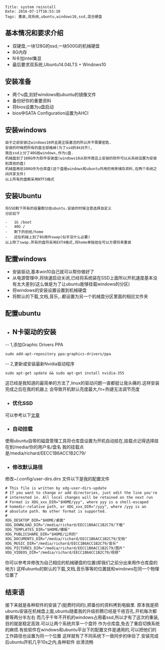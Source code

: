     Title: system reinstall
    Date: 2016-07-17T16:53:10
    Tags: 重装,双系统,ubuntu,windows10,ssd,混合硬盘

##   基本情况和要求介绍
- 双硬盘,一块128G的ssd,一块500G的机械硬盘
- 8G内存
- N卡加intel集显
- 最后要求双系统,Ubuntu14.04LTS + Windows10

<!-- more -->

##   安装准备
- 两个u盘,刻好windows和ubuntu的镜像文件
- 备份好你的重要资料
- 将bios设置为u盘启动
- bios中SATA Configuration设置为AHCI

##   安装windows
    由于之前安装过windows10并且是正版激活的所以并不需要密匙.
    安装的时候把所有的盘全部格掉(为了ssd的4k对齐),
    我在ssd上分了40G给windows,作为c盘.
    机械盘划了100G作为软件安装盘(windows10从软件商店上安装的软件可以从系统设置为安装到其他的盘)
    机械盘再划100G作为仓库盘(这个盘是windows和ubuntu共用的用来储存资料,在两个系统之间共享文件)
    以上所有的盘都采用NTFS格式

##   安装Ubuntu
    将SSD剩下所有的容量都分给ubuntu.安装的时候注意选择自定义
    分区如下

    -   1G /boot
    -   40G /
    -   剩下的划给/home
    -   还在机械上划了8G用作swap(似乎没什么必要)
    以上除了swap.所有的盘符采用EXT4格式,将home单独挂在可以方便将来重装

## 配置windows
-   安装驱动,基本win10自己就可以帮你做好了
-   从电源管理中,将快速启动关闭,已经将系统装在SSD上面所以开机速度基本没有太大差别(这么做是为了让ubuntu能够挂载windows的分区)
-   将windows的安装设置设置到机械硬盘
-   将默认的下载,文档,音乐,..都设置为另一个机械盘分区里面的相应文件夹



## 配置ubuntu

- ## N卡驱动的安装

--    1,添加Graphic Drivers PPA

```shell
sudo add-apt-repository ppa:graphics-drivers/ppa
```

--   2,更新或安装最新Nvidia驱动程序

```shell
sudo apt-get update && sudo apt-get install nvidia-355
```
这已经是我知道的最简单的方法了,linux的驱动问题一直都挺让我头痛的.这样安装完成之后在我的机器上
会导致开机默认亮度最大,fn+热键无法调节亮度

-   ### 优化SSD
可以参考以下[文章](sites.google.com/site/easylinuxtipsproject/ssd#TOC-Avoid-quick-wear:-reduce-write-actions)


- ### 自动挂载
使用ubuntu自带的磁盘管理工具将仓库盘设置为开机自动挂在,挂载点记得选择挂在到/media/你的用户名/盘名
我的挂载点是/media/richard/EECC1B6ACC1B2C79/

- ### 修改默认路径
修改~/.config/user-dirs.dirs 文件以下是我的配置文件

```txt
# This file is written by xdg-user-dirs-update
# If you want to change or add directories, just edit the line you're
# interested in. All local changes will be retained on the next run
# Format is XDG_xxx_DIR="$HOME/yyy", where yyy is a shell-escaped
# homedir-relative path, or XDG_xxx_DIR="/yyy", where /yyy is an
# absolute path. No other format is supported.
#
XDG_DESKTOP_DIR="$HOME/桌面"
XDG_DOWNLOAD_DIR="/media/richard/EECC1B6ACC1B2C79/下载"
XDG_TEMPLATES_DIR="$HOME/模板"
XDG_PUBLICSHARE_DIR="$HOME/公共的"
XDG_DOCUMENTS_DIR="/media/richard/EECC1B6ACC1B2C79/文档"
XDG_MUSIC_DIR="/media/richard/EECC1B6ACC1B2C79/音乐"
XDG_PICTURES_DIR="/media/richard/EECC1B6ACC1B2C79/图片"
XDG_VIDEOS_DIR="/media/richard/EECC1B6ACC1B2C79/视频"
```

你可以参考并修改为自己相应的机械硬盘的位置(即我们之前分出来用作仓库盘的地方)
这样ubuntu的默认的下载,文档,音乐等等的位置就和windows在同一个物理位置了

## 结束语

接下来就是各种软件的安装了(挺费时间的),把备份的资料拷到电脑里.
原本我是把ubuntu安装在机械盘上面,ubuntu随着我的升级折腾已经是千疮百孔.开机每次都要等两分半左右
而几乎千年不开机的windows占用着ssd,所以才有了这次的重装,目的就是稳定高效.可以让两个系统共享一个盘符
作为仓库盘,免去了重启切换系统的麻烦.有些软件在windows和ubuntu平台下的配置文件是通用的,可以把他们的工作路径也设置为同一个位置
这样就有了不同系统下一致同步的体验了.安装完成后ubuntu开机几乎10s之内,各种软件
丝滑流畅

